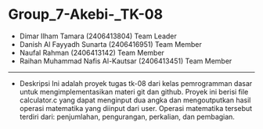 # Group_7-Akebi-_TK-08
- Dimar Ilham Tamara (2406413804) Team Leader
- Danish Al Fayyadh Sunarta (2406416951) Team Member
- Naufal Rahman (2406413142) Team Member
- Raihan Muhammad Nafis Al-Kautsar (2406413451) Team Member

---
- Deskripsi
Ini adalah proyek tugas tk-08 dari kelas pemrogramman dasar untuk mengimplementasikan materi git dan github. Proyek ini berisi file calculator.c yang dapat menginput dua angka dan mengoutputkan hasil operasi matematika yang diinput dari user. Operasi matematika tersebut terdiri dari: penjumlahan, pengurangan, perkalian, dan pembagian.


